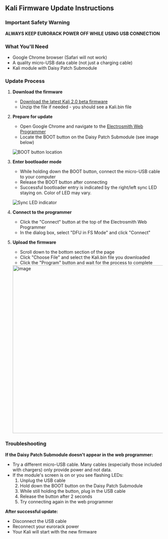 ## Kali Firmware Update Instructions

### Important Safety Warning
**ALWAYS KEEP EURORACK POWER OFF WHILE USING USB CONNECTION**

### What You'll Need
- Google Chrome browser (Safari will not work)
- A quality micro-USB data cable (not just a charging cable)
- Kali module with Daisy Patch Submodule

### Update Process

1. **Download the firmware**
   - [Download the latest Kali 2.0 beta firmware](https://github.com/joemisra/kali/releases/tag/v2.005)
   - Unzip the file if needed - you should see a Kali.bin file

2. **Prepare for update**
   - Open Google Chrome and navigate to the [Electrosmith Web Programmer](https://electro-smith.github.io/Programmer/)
   - Locate the BOOT button on the Daisy Patch Submodule (see image below)
   
   ![BOOT button location](https://user-images.githubusercontent.com/326734/189494464-a1afc99d-b773-4440-bfa1-7d2296a3fbbe.png)

3. **Enter bootloader mode**
   - While holding down the BOOT button, connect the micro-USB cable to your computer
   - Release the BOOT button after connecting
   - Successful bootloader entry is indicated by the right/left sync LED staying on. Color of LED may vary.
    
   ![Sync LED indicator](https://user-images.githubusercontent.com/326734/189494472-ecba0036-2e82-45a8-8dbf-5607bd30f60e.png)

4. **Connect to the programmer**
   - Click the "Connect" button at the top of the Electrosmith Web Programmer
   - In the dialog box, select "DFU in FS Mode" and click "Connect"

5. **Upload the firmware**
   - Scroll down to the bottom section of the page
   - Click "Choose File" and select the Kali.bin file you downloaded
   - Click the "Program" button and wait for the process to complete
   
   <img width="536" alt="image" src="https://github.com/user-attachments/assets/d8002869-3017-41ba-969f-044a1d226faf" />

### Troubleshooting


**If the Daisy Patch Submodule doesn't appear in the web programmer:**
- Try a different micro-USB cable. Many cables (especially those included with chargers) only provide power and not data.
- If the module's screen is on or you see flashing LEDs:
  1. Unplug the USB cable
  2. Hold down the BOOT button on the Daisy Patch Submodule
  3. While still holding the button, plug in the USB cable
  4. Release the button after 2 seconds
  5. Try connecting again in the web programmer

**After successful update:**
- Disconnect the USB cable
- Reconnect your eurorack power
- Your Kali will start with the new firmware
